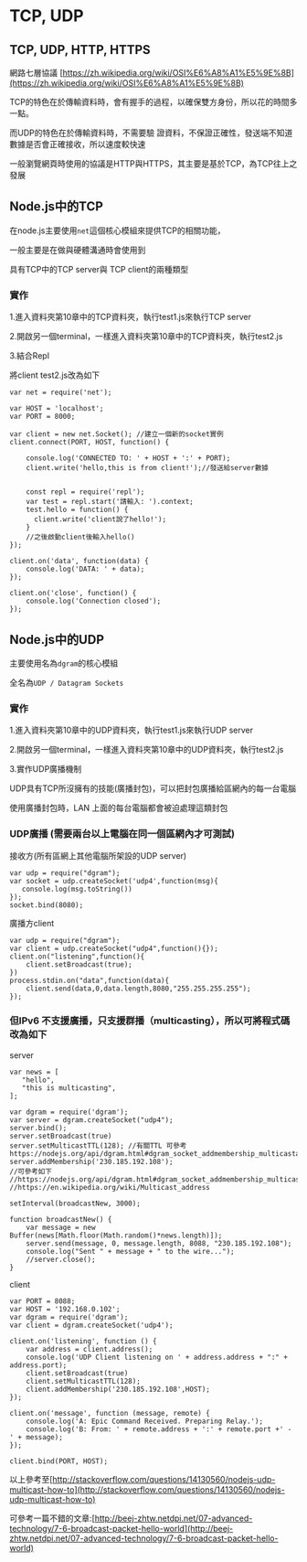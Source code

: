 # TCP, UDP

## TCP, UDP, HTTP, HTTPS

網路七層協議 [https://zh.wikipedia.org/wiki/OSI%E6%A8%A1%E5%9E%8B](https://zh.wikipedia.org/wiki/OSI%E6%A8%A1%E5%9E%8B)

TCP的特色在於傳輸資料時，會有握手的過程，以確保雙方身份，所以花的時間多一點。

而UDP的特色在於傳輸資料時，不需要驗 證資料，不保證正確性，發送端不知道數據是否會正確接收，所以速度較快速

一般瀏覽網頁時使用的協議是HTTP與HTTPS，其主要是基於TCP，為TCP往上之發展

## Node.js中的TCP

在node.js主要使用`net`這個核心模組來提供TCP的相關功能，

一般主要是在做與硬體溝通時會使用到

具有TCP中的TCP server與 TCP client的兩種類型

### 實作

1.進入資料夾第10章中的TCP資料夾，執行test1.js來執行TCP server

2.開啟另一個terminal，一樣進入資料夾第10章中的TCP資料夾，執行test2.js

3.結合Repl

將client test2.js改為如下

```text
var net = require('net');

var HOST = 'localhost';
var PORT = 8000;

var client = new net.Socket(); //建立一個新的socket實例
client.connect(PORT, HOST, function() {

    console.log('CONNECTED TO: ' + HOST + ':' + PORT);
    client.write('hello,this is from client!');//發送給server數據


    const repl = require('repl');
    var test = repl.start('請輸入: ').context;
    test.hello = function() {
      client.write('client說了hello!');
    }
    //之後啟動client後輸入hello()
});

client.on('data', function(data) {
    console.log('DATA: ' + data);
});

client.on('close', function() {
    console.log('Connection closed');
});
```

## Node.js中的UDP

主要使用名為`dgram`的核心模組

全名為`UDP / Datagram Sockets`

### 實作

1.進入資料夾第10章中的UDP資料夾，執行test1.js來執行UDP server

2.開啟另一個terminal，一樣進入資料夾第10章中的UDP資料夾，執行test2.js

3.實作UDP廣播機制

UDP具有TCP所沒擁有的技能\(廣播封包\)，可以把封包廣播給區網內的每一台電腦

使用廣播封包時，LAN 上面的每台電腦都會被迫處理這類封包

### UDP廣播 \(需要兩台以上電腦在同一個區網內才可測試\)

接收方\(所有區網上其他電腦所架設的UDP server\)

```text
var udp = require("dgram");
var socket = udp.createSocket('udp4',function(msg){
   console.log(msg.toString())
});
socket.bind(8080);
```

廣播方client

```text
var udp = require("dgram");
var client = udp.createSocket("udp4",function(){});
client.on("listening",function(){
    client.setBroadcast(true);
})
process.stdin.on("data",function(data){
    client.send(data,0,data.length,8080,"255.255.255.255");
});
```

### 但IPv6 不支援廣播，只支援群播（multicasting），所以可將程式碼改為如下

server

```text
var news = [
   "hello",
   "this is multicasting",
];

var dgram = require('dgram'); 
var server = dgram.createSocket("udp4"); 
server.bind();
server.setBroadcast(true)
server.setMulticastTTL(128); //有關TTL 可參考https://nodejs.org/api/dgram.html#dgram_socket_addmembership_multicastaddress_multicastinterface
server.addMembership('230.185.192.108'); 
//可參考如下
//https://nodejs.org/api/dgram.html#dgram_socket_addmembership_multicastaddress_multicastinterface
//https://en.wikipedia.org/wiki/Multicast_address

setInterval(broadcastNew, 3000);

function broadcastNew() {
    var message = new Buffer(news[Math.floor(Math.random()*news.length)]);
    server.send(message, 0, message.length, 8088, "230.185.192.108");     
    console.log("Sent " + message + " to the wire...");
    //server.close();
}
```

client

```text
var PORT = 8088;
var HOST = '192.168.0.102';
var dgram = require('dgram');
var client = dgram.createSocket('udp4');

client.on('listening', function () {
    var address = client.address();
    console.log('UDP Client listening on ' + address.address + ":" + address.port);
    client.setBroadcast(true)
    client.setMulticastTTL(128); 
    client.addMembership('230.185.192.108',HOST);
});

client.on('message', function (message, remote) {   
    console.log('A: Epic Command Received. Preparing Relay.');
    console.log('B: From: ' + remote.address + ':' + remote.port +' - ' + message);
});

client.bind(PORT, HOST);
```

以上參考至[http://stackoverflow.com/questions/14130560/nodejs-udp-multicast-how-to](http://stackoverflow.com/questions/14130560/nodejs-udp-multicast-how-to)

可參考一篇不錯的文章:[http://beej-zhtw.netdpi.net/07-advanced-technology/7-6-broadcast-packet-hello-world](http://beej-zhtw.netdpi.net/07-advanced-technology/7-6-broadcast-packet-hello-world)

